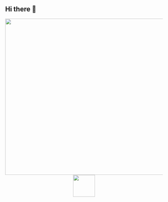 ## Hi there 👋
<div align="center">
  <img src="https://user-images.githubusercontent.com/73187712/208087134-27c9c64d-1fed-483d-b2e7-9d6f1cd41fe3.gif" width="1000px" height="500px">
</div>
<div align="center">
<a href="https://www.instagram.com/itstues.d/">
<img src="https://img.freepik.com/free-psd/instagram-application-logo_23-2151544096.jpg?t=st=1742972856~exp=1742976456~hmac=4d9604b83c4d31b260f8ce08a7418ade14df775827644ac5973887abbbed5a20&w=826"width="70px" height="70px">
</a>
</div>
<!--
**Piyor0t89/Piyor0t89** is a ✨ _special_ ✨ repository because its `README.md` (this file) appears on your GitHub profile.

Here are some ideas to get you started:

- 🔭 I’m currently working on ...
- 🌱 I’m currently learning ...
- 👯 I’m looking to collaborate on ...
- 🤔 I’m looking for help with ...
- 💬 Ask me about ...
- 📫 How to reach me: ...
- 😄 Pronouns: ...
- ⚡ Fun fact: ...
-->
